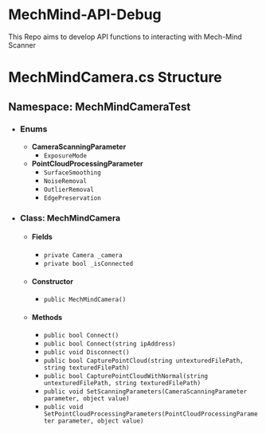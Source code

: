 # MechMind-API-Debug
This Repo aims to develop API functions to interacting with Mech-Mind Scanner 
# MechMindCamera.cs Structure

## Namespace: MechMindCameraTest
- ### Enums
  - **CameraScanningParameter**
    - `ExposureMode`
  - **PointCloudProcessingParameter**
    - `SurfaceSmoothing`
    - `NoiseRemoval`
    - `OutlierRemoval`
    - `EdgePreservation`
- ### Class: MechMindCamera
  - #### Fields
    - `private Camera _camera`
    - `private bool _isConnected`
  - #### Constructor
    - `public MechMindCamera()`
  - #### Methods
    - `public bool Connect()`
    - `public bool Connect(string ipAddress)`
    - `public void Disconnect()`
    - `public bool CapturePointCloud(string untexturedFilePath, string texturedFilePath)`
    - `public bool CapturePointCloudWithNormal(string untexturedFilePath, string texturedFilePath)`
    - `public void SetScanningParameters(CameraScanningParameter parameter, object value)`
    - `public void SetPointCloudProcessingParameters(PointCloudProcessingParameter parameter, object value)`


